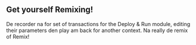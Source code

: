 ## Get yourself Remixing!

De recorder na for set of transactions for the Deploy & Run module, editing their parameters den play am back for another context.  Na really de remix of Remix!